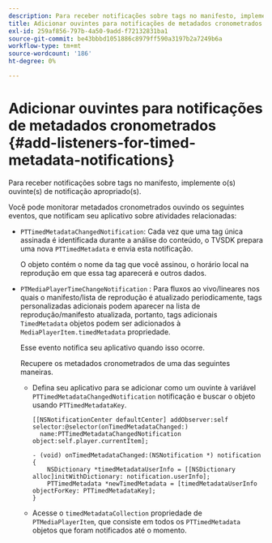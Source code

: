 ```yaml
---
description: Para receber notificações sobre tags no manifesto, implemente o(s) ouvinte(s) de notificação apropriado(s).
title: Adicionar ouvintes para notificações de metadados cronometrados
exl-id: 259af856-797b-4a50-9add-f72132831ba1
source-git-commit: be43bbbd1051886c8979ff590a3197b2a7249b6a
workflow-type: tm+mt
source-wordcount: '186'
ht-degree: 0%

---
```


# Adicionar ouvintes para notificações de metadados cronometrados {#add-listeners-for-timed-metadata-notifications}

Para receber notificações sobre tags no manifesto, implemente o(s) ouvinte(s) de notificação apropriado(s).

Você pode monitorar metadados cronometrados ouvindo os seguintes eventos, que notificam seu aplicativo sobre atividades relacionadas:

* `PTTimedMetadataChangedNotification`: Cada vez que uma tag única assinada é identificada durante a análise do conteúdo, o TVSDK prepara uma nova `PTTimedMetadata` e envia esta notificação.

   O objeto contém o nome da tag que você assinou, o horário local na reprodução em que essa tag aparecerá e outros dados.

* `PTMediaPlayerTimeChangeNotification` : Para fluxos ao vivo/lineares nos quais o manifesto/lista de reprodução é atualizado periodicamente, tags personalizadas adicionais podem aparecer na lista de reprodução/manifesto atualizada, portanto, tags adicionais `TimedMetadata` objetos podem ser adicionados à `MediaPlayerItem.timedMetadata` propriedade.

   Esse evento notifica seu aplicativo quando isso ocorre.

   Recupere os metadados cronometrados de uma das seguintes maneiras.

   * Defina seu aplicativo para se adicionar como um ouvinte à variável `PTTimedMetadataChangedNotification` notificação e buscar o objeto usando `PTTimedMetadataKey`.

      ```
      [[NSNotificationCenter defaultCenter] addObserver:self selector:@selector(onTimedMetadataChanged:)  
        name:PTTimedMetadataChangedNotification object:self.player.currentItem]; 
      
      - (void) onTimedMetadataChanged:(NSNotification *) notification { 
          NSDictionary *timedMetadataUserInfo = [[NSDictionary alloc]initWithDictionary: notification.userInfo]; 
          PTTimedMetadata *newTimedMetadata = [timedMetadataUserInfo objectForKey: PTTimedMetadataKey]; 
      }
      ```

   * Acesse o `timedMetadataCollection` propriedade de `PTMediaPlayerItem`, que consiste em todos os `PTTimedMetadata` objetos que foram notificados até o momento.
